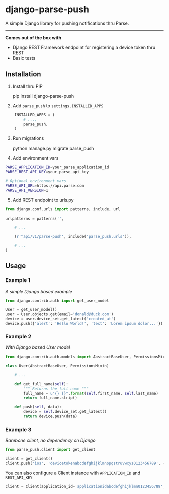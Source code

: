 # django-parse-push #

A simple Django library for pushing notifications thru Parse.

---

**Comes out of the box with**

* Django REST Framework endpoint for registering a device token thru REST
* Basic tests

## Installation ##

1) Install thru PIP

    pip install django-parse-push

2) Add `parse_push` to `settings.INSTALLED_APPS`

```python
    INSTALLED_APPS = (
        # ...,
        parse_push,
    )
```

3) Run migrations

    python manage.py migrate parse_push

4) Add environment vars

```bash
PARSE_APPLICATION_ID=your_parse_application_id
PARSE_REST_API_KEY=your_parse_api_key

# Optional environment vars
PARSE_API_URL=https://api.parse.com
PARSE_API_VERSION=1
```

5) Add REST endpoint to urls.py

```python
from django.conf.urls import patterns, include, url

urlpatterns = patterns('',

    # ...

    (r'^api/v1/parse-push', include('parse_push.urls')),

    # ...
)
```

## Usage ##

### Example 1 ###
*A simple Django based example*

```python
from django.contrib.auth import get_user_model

User = get_user_model()
user = User.objects.get(email='donald@duck.com')
device = user.device_set.get_latest('created_at')
device.push({'alert': 'Hello World!', 'text': 'Lorem ipsum dolor...'})
```

### Example 2 ###
*With Django based User model*

```python
from django.contrib.auth.models import AbstractBaseUser, PermissionsMixin

class User(AbstractBaseUser, PermissionsMixin)

    # ...

    def get_full_name(self):
        """ Returns the full name """
        full_name = u"{} {}".format(self.first_name, self.last_name)
        return full_name.strip()

    def push(self, data):
        device = self.device_set.get_latest()
        return device.push(data)
```

### Example 3 ###
*Barebone client, no dependency on Django*

```python
from parse_push.client import get_client

client = get_client()
client.push('ios', 'devicetokenabcdefghijklmnopqstruvwxyz0123456789', {'foo': 'bar'})
```

You can also configure a Client instance with `APPLICATION_ID` and `REST_API_KEY`

```python
client = Client(application_id='applicationidabcdefghijklmn0123456789', rest_api_key='restapikeyabcdefghijklmn0123456789')
```
